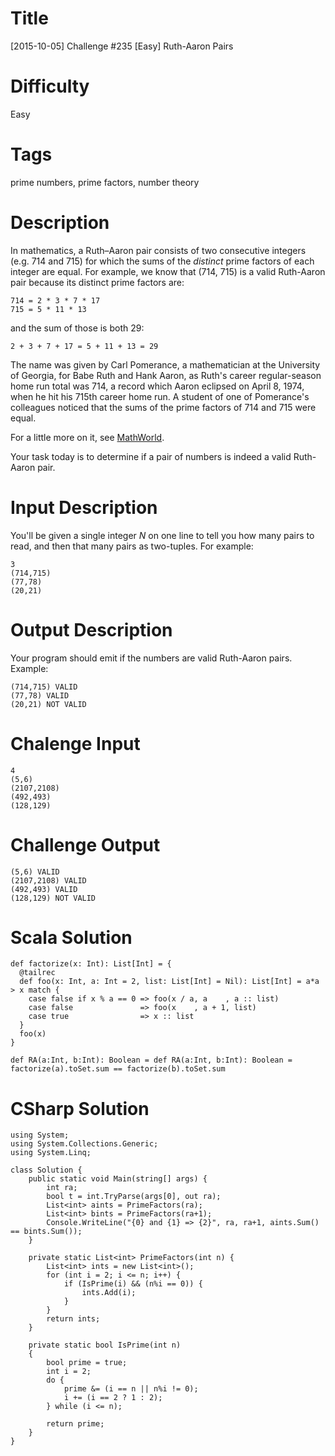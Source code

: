 # Title

[2015-10-05] Challenge #235 [Easy] Ruth-Aaron Pairs 

# Difficulty

Easy

# Tags

prime numbers, prime factors, number theory

# Description

In mathematics, a Ruth–Aaron pair consists of two consecutive integers (e.g. 714 and 715) for which the sums of the *distinct* prime factors of each integer are equal. For example, we know that (714, 715) is a valid Ruth-Aaron pair because its distinct prime factors are:

    714 = 2 * 3 * 7 * 17
    715 = 5 * 11 * 13

and the sum of those is both 29:

    2 + 3 + 7 + 17 = 5 + 11 + 13 = 29

The name was given by Carl Pomerance, a mathematician at the University of Georgia, for Babe Ruth and Hank Aaron, as Ruth's career regular-season home run total was 714, a record which Aaron eclipsed on April 8, 1974, when he hit his 715th career home run. A student of one of Pomerance's colleagues noticed that the sums of the prime factors of 714 and 715 were equal.

For a little more on it, see [MathWorld](http://mathworld.wolfram.com/Ruth-AaronPair.html). 

Your task today is to determine if a pair of numbers is indeed a valid Ruth-Aaron pair.

# Input Description

You'll be given a single integer *N* on one line to tell you how many pairs to read, and then that many pairs as two-tuples. For example:

    3
    (714,715)
    (77,78)
    (20,21)

# Output Description

Your program should emit if the numbers are valid Ruth-Aaron pairs. Example:

    (714,715) VALID
    (77,78) VALID
    (20,21) NOT VALID

# Chalenge Input

    4
    (5,6) 
    (2107,2108) 
    (492,493) 
    (128,129) 

# Challenge Output

    (5,6) VALID
    (2107,2108) VALID
    (492,493) VALID
    (128,129) NOT VALID

# Scala Solution

    def factorize(x: Int): List[Int] = {
      @tailrec
      def foo(x: Int, a: Int = 2, list: List[Int] = Nil): List[Int] = a*a > x match {
        case false if x % a == 0 => foo(x / a, a    , a :: list)
        case false               => foo(x    , a + 1, list)
        case true                => x :: list
      }
      foo(x)
    }

    def RA(a:Int, b:Int): Boolean = def RA(a:Int, b:Int): Boolean =  factorize(a).toSet.sum == factorize(b).toSet.sum

# CSharp Solution

    using System;
    using System.Collections.Generic;
    using System.Linq;

    class Solution {
        public static void Main(string[] args) {
            int ra;
            bool t = int.TryParse(args[0], out ra);
            List<int> aints = PrimeFactors(ra);
            List<int> bints = PrimeFactors(ra+1);
            Console.WriteLine("{0} and {1} => {2}", ra, ra+1, aints.Sum() == bints.Sum());
        }
    
        private static List<int> PrimeFactors(int n) {
            List<int> ints = new List<int>();
            for (int i = 2; i <= n; i++) {
                if (IsPrime(i) && (n%i == 0)) {
                    ints.Add(i);
                }
            }
            return ints;
        }

        private static bool IsPrime(int n)
        {
            bool prime = true;
            int i = 2;
            do {
                prime &= (i == n || n%i != 0);
                i += (i == 2 ? 1 : 2);
            } while (i <= n);

            return prime;
        }
    }
